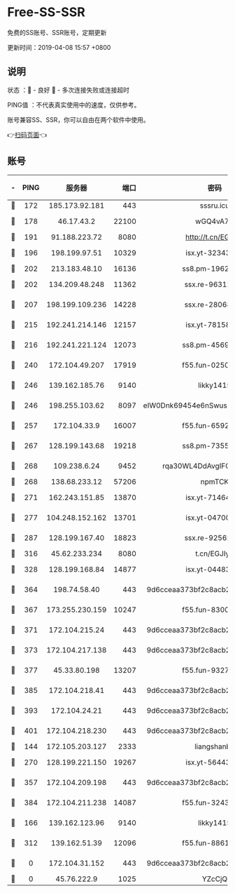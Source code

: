 # Free-SS-SSR

免费的SS账号、SSR账号，定期更新

更新时间：2019-04-08 15:57 +0800

## 说明

状态     ：🙂 - 良好 🙁 - 多次连接失败或连接超时

PING值   ：不代表真实使用中的速度，仅供参考。

账号兼容SS、SSR，你可以自由在两个软件中使用。

👉[扫码页面](https://liesauer.github.io/Free-SS-SSR/)👈

## 账号

|-|PING|服务器|端口|密码|加密方式|区域|
|:----:|:----:|:-----:|-----:|:----:|:----:|:----:|
|🙂|172|185.173.92.181|443|sssru.icu|rc4-md5|RU|
|🙂|178|46.17.43.2|22100|wGQ4vA7D|aes-256-gcm|RU|
|🙂|191|91.188.223.72|8080|http://t.cn/EGJIyrl|rc4-md5|RU|
|🙂|196|198.199.97.51|10329|isx.yt-32343911|aes-256-cfb|US|
|🙂|202|213.183.48.10|16136|ss8.pm-19627789|rc4-md5|RU|
|🙂|202|134.209.48.248|11362|ssx.re-96312869|aes-256-cfb|US|
|🙂|207|198.199.109.236|14228|ssx.re-28068094|aes-256-cfb|US|
|🙂|215|192.241.214.146|12157|isx.yt-78158040|aes-256-cfb|US|
|🙂|216|192.241.221.124|12073|ss8.pm-45691802|aes-256-cfb|US|
|🙂|240|172.104.49.207|17919|f55.fun-02500708|aes-256-cfb|SG|
|🙂|246|139.162.185.76|9140|likky1415|aes-256-cfb|DE|
|🙂|246|198.255.103.62|8097|eIW0Dnk69454e6nSwuspv9DmS201tQ0D|aes-256-cfb|US|
|🙂|257|172.104.33.9|16007|f55.fun-65922710|aes-256-cfb|SG|
|🙂|267|128.199.143.68|19218|ss8.pm-73559472|aes-256-cfb|SG|
|🙂|268|109.238.6.24|9452|rqa30WL4DdAvgIFG6Fs3znzTa|aes-256-cfb|FR|
|🙂|268|138.68.233.12|57206|npmTCK|rc4-md5|US|
|🙂|271|162.243.151.85|13870|isx.yt-71464453|aes-256-cfb|US|
|🙂|277|104.248.152.162|13701|isx.yt-04700164|aes-256-cfb|SG|
|🙂|287|128.199.167.40|18823|ssx.re-92562343|aes-256-cfb|SG|
|🙂|316|45.62.233.234|8080|t.cn/EGJIyrl|rc4-md5|CA|
|🙂|328|128.199.168.84|14877|isx.yt-04483542|aes-256-cfb|SG|
|🙂|364|198.74.58.40|443|9d6cceaa373bf2c8acb22e60b6a58be6|aes-256-cfb|US|
|🙂|367|173.255.230.159|10247|f55.fun-83008054|aes-256-cfb|US|
|🙂|371|172.104.215.24|443|9d6cceaa373bf2c8acb22e60b6a58be6|aes-256-cfb|US|
|🙂|373|172.104.217.138|443|9d6cceaa373bf2c8acb22e60b6a58be6|aes-256-cfb|US|
|🙂|377|45.33.80.198|13207|f55.fun-93270323|aes-256-cfb|US|
|🙂|385|172.104.218.41|443|9d6cceaa373bf2c8acb22e60b6a58be6|aes-256-cfb|US|
|🙂|393|172.104.24.21|443|9d6cceaa373bf2c8acb22e60b6a58be6|aes-256-cfb|US|
|🙂|401|172.104.218.230|443|9d6cceaa373bf2c8acb22e60b6a58be6|aes-256-cfb|US|
|🙂|144|172.105.203.127|2333|liangshanbo|chacha20|JP|
|🙂|270|128.199.221.150|19267|isx.yt-56443107|aes-256-cfb|SG|
|🙂|357|172.104.209.198|443|9d6cceaa373bf2c8acb22e60b6a58be6|aes-256-cfb|US|
|🙂|384|172.104.211.238|14087|f55.fun-32438458|aes-256-cfb|US|
|🙁|166|139.162.123.96|9140|likky1415|aes-256-cfb|JP|
|🙁|312|139.162.51.39|12096|f55.fun-88617667|aes-256-cfb|SG|
|🙁|0|172.104.31.152|443|9d6cceaa373bf2c8acb22e60b6a58be6|aes-256-cfb|US|
|🙁|0|45.76.222.9|1025|YZcCjQ|rc4-md5|JP|
